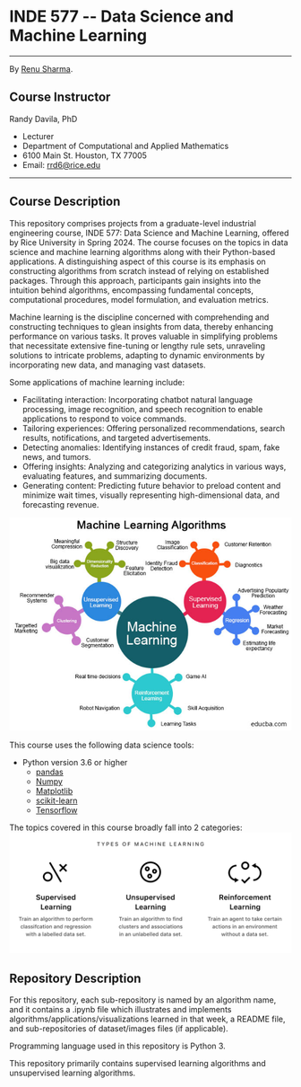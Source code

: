 # INDE 577 -- Data Science and Machine Learning

---
By [Renu Sharma](https://github.com/sharma7056).

## Course Instructor
Randy Davila, PhD
- Lecturer
- Department of Computational and Applied Mathematics
- 6100 Main St. Houston, TX 77005
- Email: rrd6@rice.edu
---

## Course Description

This repository comprises projects from a graduate-level industrial engineering course, INDE 577: Data Science and Machine Learning, offered by Rice University in Spring 2024. The course focuses on the topics in data science and machine learning algorithms along with their Python-based applications. A distinguishing aspect of this course is its emphasis on constructing algorithms from scratch instead of relying on established packages. Through this approach, participants gain insights into the intuition behind algorithms, encompassing fundamental concepts, computational procedures, model formulation, and evaluation metrics.

Machine learning is the discipline concerned with comprehending and constructing techniques to glean insights from data, thereby enhancing performance on various tasks. It proves valuable in simplifying problems that necessitate extensive fine-tuning or lengthy rule sets, unraveling solutions to intricate problems, adapting to dynamic environments by incorporating new data, and managing vast datasets.

Some applications of machine learning include:

- Facilitating interaction: Incorporating chatbot natural language processing, image recognition, and speech recognition to enable applications to respond to voice commands.
- Tailoring experiences: Offering personalized recommendations, search results, notifications, and targeted advertisements.
- Detecting anomalies: Identifying instances of credit fraud, spam, fake news, and tumors.
- Offering insights: Analyzing and categorizing analytics in various ways, evaluating features, and summarizing documents.
- Generating content: Predicting future behavior to preload content and minimize wait times, visually representing high-dimensional data, and forecasting revenue.

![image](https://github.com/sharma7056/renuinde577project/blob/main/Image/ML_algorithm.png)

This course uses the following data science tools:
- Python version 3.6 or higher
  - [pandas](https://pandas.pydata.org/docs/user_guide/index.html)
  - [Numpy](https://numpy.org/doc/stable/)
  - [Matplotlib](https://matplotlib.org/stable/contents.html)
  - [scikit-learn](https://scikit-learn.org/stable/user_guide.html)
  - [Tensorflow](https://www.tensorflow.org/api_docs/python/tf/all_symbols)

The topics covered in this course broadly fall into 2 categories: 
![image](https://github.com/sharma7056/renuinde577project/blob/main/Image/types_of_ML.png)

## Repository Description

For this repository, each sub-repository is named by an algorithm name, and it contains a .ipynb file which illustrates and implements algorithms/applications/visualizations learned in that week, a README file, and sub-repositories of dataset/images files (if applicable).

Programming language used in this repository is Python 3.

This repository primarily contains supervised learning algorithms and unsupervised learning algorithms.

